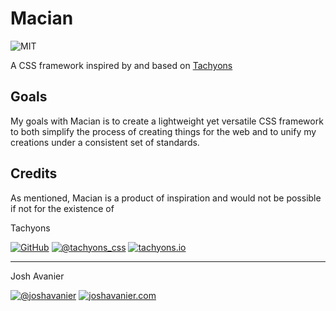 # Macian

![MIT](https://joshavanier.github.io/badges/mit.svg)

A CSS framework inspired by and based on [Tachyons](https://tachyons.io/)

## Goals

My goals with Macian is to create a lightweight yet versatile CSS framework to both simplify the process of creating things for the web and to unify my creations under a consistent set of standards.

## Credits

As mentioned, Macian is a product of inspiration and would not be possible if not for the existence of

Tachyons

[![GitHub](https://joshavanier.github.io/badges/github.svg)](https://github.com/tachyons-css/tachyons/) [![@tachyons_css](https://joshavanier.github.io/badges/twitter.svg)](https://twitter.com/tachyons_css) [![tachyons.io](https://joshavanier.github.io/badges/website.svg)](https://tachyons.io)

---

Josh Avanier

[![@joshavanier](https://joshavanier.github.io/badges/twitter.svg)](https://twitter.com/joshavanier) [![joshavanier.com](https://joshavanier.github.io/badges/website.svg)](https://joshavanier.com)
